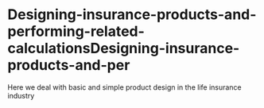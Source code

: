# Designing-insurance-products-and-performing-related-calculationsDesigning-insurance-products-and-per
Here we deal with basic and simple product design in the life insurance industry
